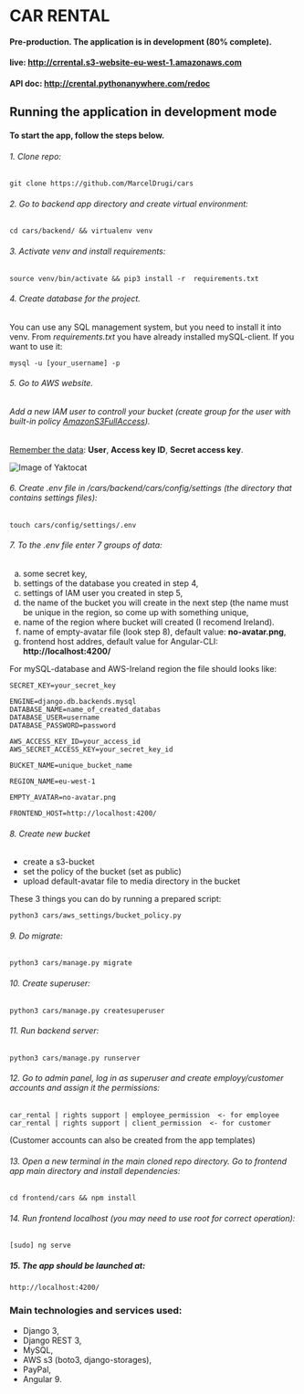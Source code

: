 # CAR RENTAL
#### Pre-production. The application is in development (80% complete).
#### live: http://crrental.s3-website-eu-west-1.amazonaws.com
#### API doc: http://crental.pythonanywhere.com/redoc
## Running the application in development mode
#### To start the app, follow the steps below.
###### 1. Clone repo:

    git clone https://github.com/MarcelDrugi/cars

###### 2. Go to backend app directory and  create virtual environment:

    cd cars/backend/ && virtualenv venv

###### 3. Activate venv and install requirements:

    source venv/bin/activate && pip3 install -r  requirements.txt

###### 4. Create database for the project.
You can use any SQL management system, but you need to install it into venv.
From <i>requirements.txt</i> you have already installed mySQL-client. If you want to use it:

    mysql -u [your_username] -p

###### 5. Go to AWS website. 
###### Add a new IAM user to controll your bucket (create group for the user with built-in policy <u>AmazonS3FullAccess</u>).

<u>Remember the data</u>: <b>User</b>, <b>Access key ID</b>, <b>Secret access key</b>.

![Image of Yaktocat](https://hahahaxddd.s3-eu-west-1.amazonaws.com/iam.png)

###### 6. Create .env file in <i>/cars/backend/cars/config/settings</i> (the directory that contains settings files):

    touch cars/config/settings/.env

###### 7. To the .env file enter 7 groups of data:
<ol type="a">
   <li> some secret key, </li>
   <li> settings of the database you created in step 4,</li>
   <li> settings of IAM user you created in step 5,</li>
   <li> the name of the bucket you will create in the next step (the name must be unique in the region, so come up with something unique,</li>
   <li> name of the region where bucket will created (I recomend Ireland).</li>
   <li> name of empty-avatar file (look step 8), default value: <b>no-avatar.png</b>,</li>
   <li> frontend host addres, default value for Angular-CLI: <b>http://localhost:4200/</b></li>
</ol>


For mySQL-database and AWS-Ireland region the file should looks like:

    SECRET_KEY=your_secret_key
    
    ENGINE=django.db.backends.mysql
    DATABASE_NAME=name_of_created_databas
    DATABASE_USER=username
    DATABASE_PASSWORD=password
    
    AWS_ACCESS_KEY_ID=your_access_id
    AWS_SECRET_ACCESS_KEY=your_secret_key_id
    
    BUCKET_NAME=unique_bucket_name
    
    REGION_NAME=eu-west-1
    
    EMPTY_AVATAR=no-avatar.png
    
    FRONTEND_HOST=http://localhost:4200/
    

###### 8. Create new bucket
<ul>
<li>create a s3-bucket</li>
<li>set the policy of the bucket (set as public)</li> 
<li>upload default-avatar file to media directory in the bucket</li>
</ul>

These 3 things you can do by running a prepared script:

    python3 cars/aws_settings/bucket_policy.py

###### 9. Do migrate:

    python3 cars/manage.py migrate

###### 10. Create superuser:

    python3 cars/manage.py createsuperuser

###### 11. Run backend server: 

    python3 cars/manage.py runserver

###### 12. Go to admin panel, log in as superuser and create employy/customer accounts and assign it the permissions:

    car_rental | rights support | employee_permission  <- for employee
    car_rental | rights support | client_permission  <- for customer 

(Customer accounts can also be created from the app templates)

###### 13. Open a new terminal in the main cloned repo directory. Go to frontend app main directory and install dependencies:

    cd frontend/cars && npm install

###### 14. Run frontend localhost (you may need to use root for correct operation): 

    [sudo] ng serve

##### 15. The app should be launched at:

    http://localhost:4200/



### Main technologies and services used:
- Django 3,
- Django REST 3,
- MySQL,
- AWS s3 (boto3, django-storages),
- PayPal,
- Angular 9.
